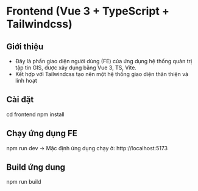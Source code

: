 # Frontend (Vue 3 + TypeScript + Tailwindcss)
## Giới thiệu
- Đây là phần giao diện người dùng (FE) của ứng dụng hệ thống quản trị tập tin GIS, được xây dụng bằng Vue 3, TS, Vite.
- Kết hợp với Tailwindcss tạo nên một hệ thống giao diện thân thiện và linh hoạt
## Cài đặt
cd frontend 
npm install
## Chạy ứng dụng FE
npm run dev
-> Mặc định ứng dụng chạy ở: http://localhost:5173
## Build ứng dung
npm run build

